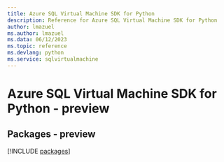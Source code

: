 ```yaml
---
title: Azure SQL Virtual Machine SDK for Python
description: Reference for Azure SQL Virtual Machine SDK for Python
author: lmazuel
ms.author: lmazuel
ms.data: 06/12/2023
ms.topic: reference
ms.devlang: python
ms.service: sqlvirtualmachine
---
```

# Azure SQL Virtual Machine SDK for Python - preview
## Packages - preview
[!INCLUDE [packages](sql-virtual-machine-index.md)]